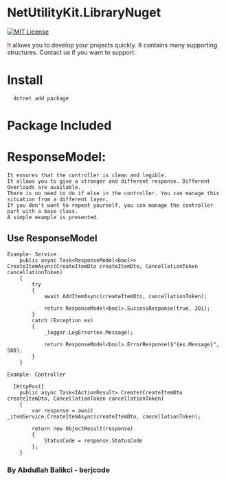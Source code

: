 # NetUtilityKit.LibraryNuget

[![MIT License][license-shield]][license-url]

It allows you to develop your projects quickly. It contains many supporting structures.
Contact us if you want to support.

# Install 
```
  dotnet add package 
```


# Package Included


# ResponseModel:
```
It ensures that the controller is clean and legible.
It allows you to give a stronger and different response. Different Overloads are available.
There is no need to do if else in the controller. You can manage this situation from a different layer.
If you don't want to repeat yourself, you can manage the controller part with a base class.
A simple example is presented.
```


## Use ResponseModel


```
Example- Service
    public async Task<ResponseModel<bool>> CreateItemAsync(CreateItemDto createItemDto, CancellationToken cancellationToken)
    {
        try
        {
            await AddItemAsync(createItemDto, cancellationToken);

            return ResponseModel<bool>.SuccessResponse(true, 201);
        }
        catch (Exception ex)
        {
            _logger.LogError(ex.Message);

            return ResponseModel<bool>.ErrorResponse($"{ex.Message}", 500);
        }
    }

Example- Controller

  [HttpPost]
    public async Task<IActionResult> Create(CreateItemDto createItemDto, CancellationToken cancellationToken)
    {
        var response = await _itemService.CreateItemAsync(createItemDto, cancellationToken);

        return new ObjectResult(response)
        {
            StatusCode = response.StatusCode
        };
    }

```

  


[license-shield]: https://img.shields.io/github/license/othneildrew/Best-README-Template.svg?style=for-the-badge
[license-url]: https://github.com/berjcode/GenericRepositoryPatternNugetPackageV1.0.1/blob/main/LICENSE
                                                                                                                      
   ###    By Abdullah Balikci - berjcode

